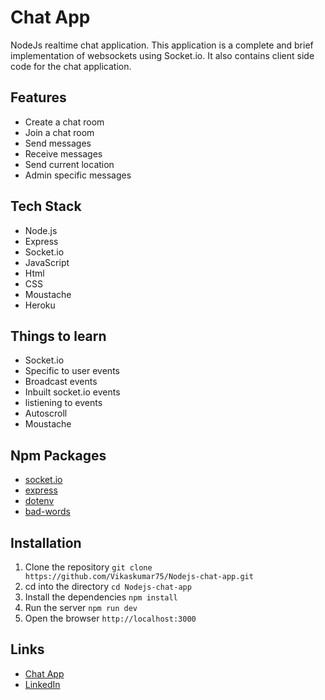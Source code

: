 # Chat App

NodeJs realtime chat application.
This application is a complete and brief implementation of websockets using Socket.io.
It also contains client side code for the chat application.

## Features

- Create a chat room
- Join a chat room
- Send messages
- Receive messages
- Send current location
- Admin specific messages

## Tech Stack

- Node.js
- Express
- Socket.io
- JavaScript
- Html
- CSS
- Moustache
- Heroku

## Things to learn

- Socket.io
- Specific to user events
- Broadcast events
- Inbuilt socket.io events
- listiening to events
- Autoscroll
- Moustache

## Npm Packages

- [socket.io](https://www.npmjs.com/package/socket.io)
- [express](https://www.npmjs.com/package/express)
- [dotenv](https://www.npmjs.com/package/dotenv)
- [bad-words](https://www.npmjs.com/package/bad-words)

## Installation
1. Clone the repository `git clone https://github.com/Vikaskumar75/Nodejs-chat-app.git`
2. cd into the directory `cd Nodejs-chat-app`
3. Install the dependencies `npm install`
4. Run the server `npm run dev`
5. Open the browser `http://localhost:3000`

## Links

- [Chat App](https://node-chat-vikas.herokuapp.com/)
- [LinkedIn](https://www.linkedin.com/in/vikas-kumar-6564a7185/)
